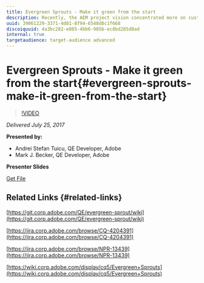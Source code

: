```yaml
---
title: Evergreen Sprouts - Make it green from the start
description: Recently, the AEM project vision concentrated more on customer experience, product quality being its central piece. This yielded a need to create a more streamlined and standardized release process. The "Evergreen Sprouts" project complements the existing Evergreen with customizable validation pipelines owned by individual teams. It provides test execution and coverage data for validating commits, releases and PRs, automatic pull requests to Quickstart and a lot more. Join us for a demo session to see how this solution can make your life easier.
uuid: 39061229-3371-4d81-8f94-6548d8c1f668
discoiquuid: 4a3bc282-e085-4bb6-985b-ec8bd285d8ad
internal: true
targetaudience: target-audience advanced
---
```


# Evergreen Sprouts - Make it green from the start{#evergreen-sprouts-make-it-green-from-the-start}

>[!VIDEO](https://video.tv.adobe.com/v/19655/?quality=9)

*Delivered July 25, 2017*

**Presented by:**

* Andrei Stefan Tuicu, QE Developer, Adobe
* Mark J. Becker, QE Developer, Adobe

**Presenter Slides**

[Get File](assets/granite-gems-evergreensprouts.pdf)

## Related Links {#related-links}

[https://git.corp.adobe.com/QE/evergreen-sprout/wiki](https://git.corp.adobe.com/QE/evergreen-sprout/wiki)

[https://jira.corp.adobe.com/browse/CQ-4204391](https://jira.corp.adobe.com/browse/CQ-4204391)

[https://jira.corp.adobe.com/browse/NPR-13439](https://jira.corp.adobe.com/browse/NPR-13439)

[https://wiki.corp.adobe.com/display/cq5/Evergreen+Sprouts](https://wiki.corp.adobe.com/display/cq5/Evergreen+Sprouts)  

